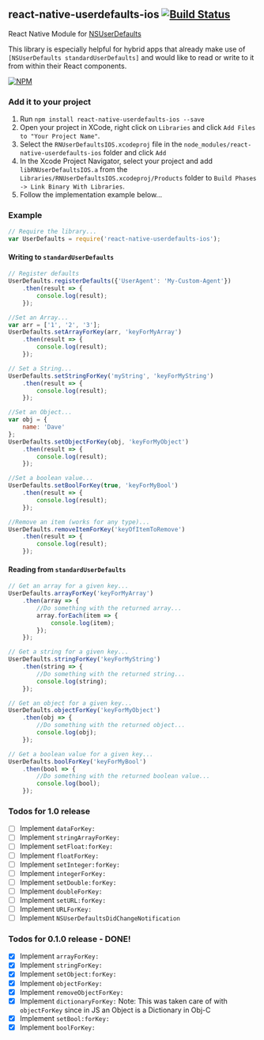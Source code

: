 ## react-native-userdefaults-ios [![Build Status](https://travis-ci.org/dsibiski/react-native-userdefaults-ios.svg?branch=master)](https://travis-ci.org/dsibiski/react-native-userdefaults-ios)
React Native Module for [NSUserDefaults](https://developer.apple.com/library/ios/documentation/Cocoa/Reference/Foundation/Classes/NSUserDefaults_Class/)

This library is especially helpful for hybrid apps that already make use of `[NSUserDefaults standardUserDefaults]` and would like to read or write to it from within their React components.

[![NPM](https://nodei.co/npm/react-native-userdefaults-ios.png?downloads=true&downloadRank=true&stars=true)](https://nodei.co/npm/react-native-userdefaults-ios/)

### Add it to your project

1. Run `npm install react-native-userdefaults-ios --save`
2. Open your project in XCode, right click on `Libraries` and click `Add
   Files to "Your Project Name"`.
3. Select the `RNUserDefaultsIOS.xcodeproj` file in the `node_modules/react-native-userdefaults-ios` folder and click `Add`
4. In the Xcode Project Navigator, select your project and add `libRNUserDefaultsIOS.a` from the `Libraries/RNUserDefaultsIOS.xcodeproj/Products` folder to `Build Phases -> Link Binary With Libraries`.
5. Follow the implementation example below...

### Example

```javascript
// Require the library...
var UserDefaults = require('react-native-userdefaults-ios');
```

#### Writing to `standardUserDefaults`
```javascript
// Register defaults
UserDefaults.registerDefaults({'UserAgent': 'My-Custom-Agent'})
    .then(result => {
        console.log(result);
    });

//Set an Array...
var arr = ['1', '2', '3'];
UserDefaults.setArrayForKey(arr, 'keyForMyArray')
    .then(result => {
        console.log(result);
    });

// Set a String...
UserDefaults.setStringForKey('myString', 'keyForMyString')
    .then(result => {
        console.log(result);
    });

//Set an Object...
var obj = {
    name: 'Dave'
};
UserDefaults.setObjectForKey(obj, 'keyForMyObject')
    .then(result => {
        console.log(result);
    });

//Set a boolean value...
UserDefaults.setBoolForKey(true, 'keyForMyBool')
    .then(result => {
        console.log(result);
    });

//Remove an item (works for any type)...
UserDefaults.removeItemForKey('keyOfItemToRemove')
    .then(result => {
        console.log(result);
    });
```

#### Reading from `standardUserDefaults`
```javascript
// Get an array for a given key...
UserDefaults.arrayForKey('keyForMyArray')
    .then(array => {
        //Do something with the returned array...
        array.forEach(item => {
            console.log(item);
        });
    });

// Get a string for a given key...
UserDefaults.stringForKey('keyForMyString')
    .then(string => {
        //Do something with the returned string...
        console.log(string);
    });

// Get an object for a given key...
UserDefaults.objectForKey('keyForMyObject')
    .then(obj => {
        //Do something with the returned object...
        console.log(obj);
    });

// Get a boolean value for a given key...
UserDefaults.boolForKey('keyForMyBool')
    .then(bool => {
        //Do something with the returned boolean value...
        console.log(bool);
    });
```

### Todos for 1.0 release

- [ ] Implement `dataForKey:`
- [ ] Implement `stringArrayForKey:`
- [ ] Implement `setFloat:forKey:`
- [ ] Implement `floatForKey:`
- [ ] Implement `setInteger:forKey:`
- [ ] Implement `integerForKey:`
- [ ] Implement `setDouble:forKey:`
- [ ] Implement `doubleForKey:`
- [ ] Implement `setURL:forKey:`
- [ ] Implement `URLForKey:`
- [ ] Implement `NSUserDefaultsDidChangeNotification`

### Todos for 0.1.0 release - DONE!

- [x] Implement `arrayForKey:`
- [x] Implement `stringForKey:`
- [x] Implement `setObject:forKey:`
- [x] Implement `objectForKey:`
- [x] Implement `removeObjectForKey:`
- [x] Implement `dictionaryForKey:` Note: This was taken care of with `objectForKey` since in JS an Object is a Dictionary in Obj-C
- [x] Implement `setBool:forKey:`
- [x] Implement `boolForKey:`
